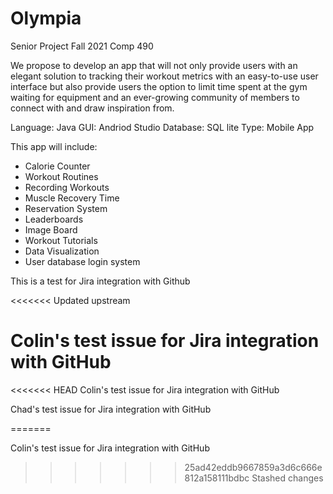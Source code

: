 # Olympia
Senior Project Fall 2021 Comp 490


We propose to develop an app that will not only provide users with an elegant solution to tracking their workout metrics with an easy-to-use user interface but also provide users the option to limit time spent at the gym waiting for equipment and an ever-growing community of members to connect with and draw inspiration from.

Language: Java
GUI: Andriod Studio
Database: SQL lite
Type: Mobile App

This app will include:
  * Calorie Counter
  * Workout Routines
  * Recording Workouts
  * Muscle Recovery Time
  * Reservation System
  * Leaderboards
  * Image Board
  * Workout Tutorials
  * Data Visualization
  * User database login system

This is a test for Jira integration with Github

<<<<<<< Updated upstream

Colin's test issue for Jira integration with GitHub 
=======
<<<<<<< HEAD
Colin's test issue for Jira integration with GitHub


Chad's test issue for Jira integration with GitHub


=======

Colin's test issue for Jira integration with GitHub 
>>>>>>> 25ad42eddb9667859a3d6c666e812a158111bdbc
>>>>>>> Stashed changes

